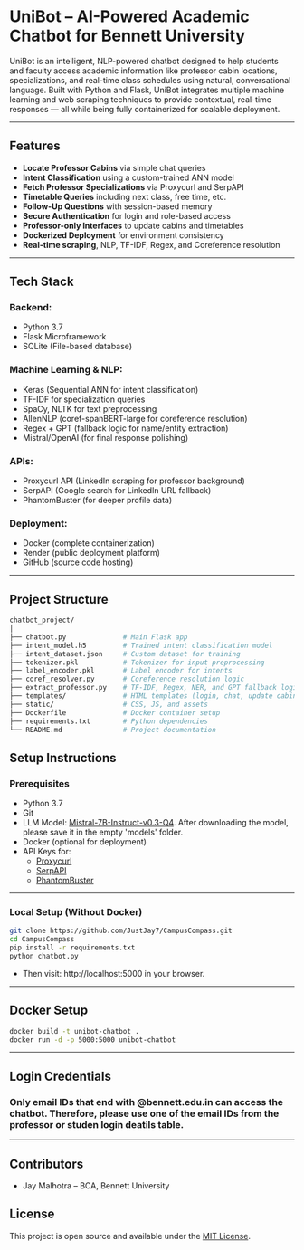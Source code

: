 # UniBot – AI-Powered Academic Chatbot for Bennett University

UniBot is an intelligent, NLP-powered chatbot designed to help students and faculty access academic information like professor cabin locations, specializations, and real-time class schedules using natural, conversational language. Built with Python and Flask, UniBot integrates multiple machine learning and web scraping techniques to provide contextual, real-time responses — all while being fully containerized for scalable deployment.

---

## Features

- **Locate Professor Cabins** via simple chat queries  
- **Intent Classification** using a custom-trained ANN model  
- **Fetch Professor Specializations** via Proxycurl and SerpAPI  
- **Timetable Queries** including next class, free time, etc.  
- **Follow-Up Questions** with session-based memory  
- **Secure Authentication** for login and role-based access  
- **Professor-only Interfaces** to update cabins and timetables  
- **Dockerized Deployment** for environment consistency  
- **Real-time scraping**, NLP, TF-IDF, Regex, and Coreference resolution

---

## Tech Stack

### Backend:
- Python 3.7
- Flask Microframework
- SQLite (File-based database)

### Machine Learning & NLP:
- Keras (Sequential ANN for intent classification)
- TF-IDF for specialization queries
- SpaCy, NLTK for text preprocessing
- AllenNLP (coref-spanBERT-large for coreference resolution)
- Regex + GPT (fallback logic for name/entity extraction)
- Mistral/OpenAI (for final response polishing)

### APIs:
- Proxycurl API (LinkedIn scraping for professor background)
- SerpAPI (Google search for LinkedIn URL fallback)
- PhantomBuster (for deeper profile data)

### Deployment:
- Docker (complete containerization)
- Render (public deployment platform)
- GitHub (source code hosting)

---

## Project Structure

```bash
chatbot_project/
│
├── chatbot.py              # Main Flask app
├── intent_model.h5         # Trained intent classification model
├── intent_dataset.json     # Custom dataset for training
├── tokenizer.pkl           # Tokenizer for input preprocessing
├── label_encoder.pkl       # Label encoder for intents
├── coref_resolver.py       # Coreference resolution logic
├── extract_professor.py    # TF-IDF, Regex, NER, and GPT fallback logic
├── templates/              # HTML templates (login, chat, update cabin/timetable)
├── static/                 # CSS, JS, and assets
├── Dockerfile              # Docker container setup
├── requirements.txt        # Python dependencies
└── README.md               # Project documentation

```

## Setup Instructions

### Prerequisites

- Python 3.7  
- Git  
- LLM Model: [Mistral-7B-Instruct-v0.3-Q4](https://huggingface.co/jfer1015/Mistral-7B-Instruct-v0.3-Q4_K_M-GGUF). After downloading the model, please save it in the empty 'models' folder.
- Docker (optional for deployment)  
- API Keys for:
  - [Proxycurl](https://proxycurl.com)
  - [SerpAPI](https://serpapi.com)
  - [PhantomBuster](https://phantombuster.com)

---

### Local Setup (Without Docker)

```bash
git clone https://github.com/JustJay7/CampusCompass.git
cd CampusCompass
pip install -r requirements.txt
python chatbot.py
```
- Then visit: http://localhost:5000 in your browser.

---

## Docker Setup
```bash
docker build -t unibot-chatbot .
docker run -d -p 5000:5000 unibot-chatbot
```

---

## Login Credentials
### Only email IDs that end with @bennett.edu.in can access the chatbot. Therefore, please use one of the email IDs from the professor or studen login deatils table. 

---

## Contributors

- Jay Malhotra – BCA, Bennett University

## License

This project is open source and available under the [MIT License](LICENSE).
